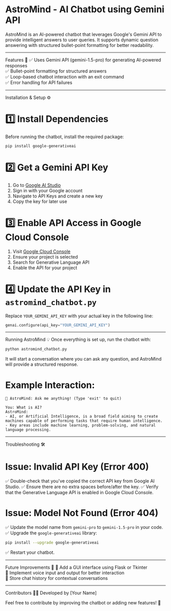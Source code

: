 # AstroMind - AI Chatbot using Gemini API

AstroMind is an AI-powered chatbot that leverages Google's Gemini API to provide intelligent answers to user queries. It supports dynamic question answering with structured bullet-point formatting for better readability.

---

 Features 🚀
✅ Uses Gemini API (gemini-1.5-pro) for generating AI-powered responses  
✅ Bullet-point formatting for structured answers  
✅ Loop-based chatbot interaction with an exit command  
✅ Error handling for API failures  

---

 Installation & Setup ⚙️

# 1️⃣ Install Dependencies
Before running the chatbot, install the required package:
```bash
pip install google-generativeai
```

# 2️⃣ Get a Gemini API Key
1. Go to [Google AI Studio](https://ai.google.dev/)
2. Sign in with your Google account
3. Navigate to API Keys and create a new key
4. Copy the key for later use

# 3️⃣ Enable API Access in Google Cloud Console
1. Visit [Google Cloud Console](https://console.cloud.google.com/)
2. Ensure your project is selected
3. Search for Generative Language API
4. Enable the API for your project

# 4️⃣ Update the API Key in `astromind_chatbot.py`
Replace `YOUR_GEMINI_API_KEY` with your actual key in the following line:
```python
genai.configure(api_key="YOUR_GEMINI_API_KEY")
```

---

 Running AstroMind 💡
Once everything is set up, run the chatbot with:
```bash
python astromind_chatbot.py
```

It will start a conversation where you can ask any question, and AstroMind will provide a structured response.

# Example Interaction:
```
🤖 AstroMind: Ask me anything! (Type 'exit' to quit)

You: What is AI?
AstroMind:
- AI, or Artificial Intelligence, is a broad field aiming to create machines capable of performing tasks that require human intelligence.
- Key areas include machine learning, problem-solving, and natural language processing.
```

---

 Troubleshooting 🛠️

# Issue: Invalid API Key (Error 400)
✅ Double-check that you've copied the correct API key from Google AI Studio.
✅ Ensure there are no extra spaces before/after the key.
✅ Verify that the Generative Language API is enabled in Google Cloud Console.

# Issue: Model Not Found (Error 404)
✅ Update the model name from `gemini-pro` to `gemini-1.5-pro` in your code.
✅ Upgrade the `google-generativeai` library:
```bash
pip install --upgrade google-generativeai
```
✅ Restart your chatbot.

---

 Future Improvements 🚀
🔹 Add a GUI interface using Flask or Tkinter  
🔹 Implement voice input and output for better interaction  
🔹 Store chat history for contextual conversations  

---

 Contributors 👨‍💻
Developed by [Your Name]

Feel free to contribute by improving the chatbot or adding new features! 🎯

